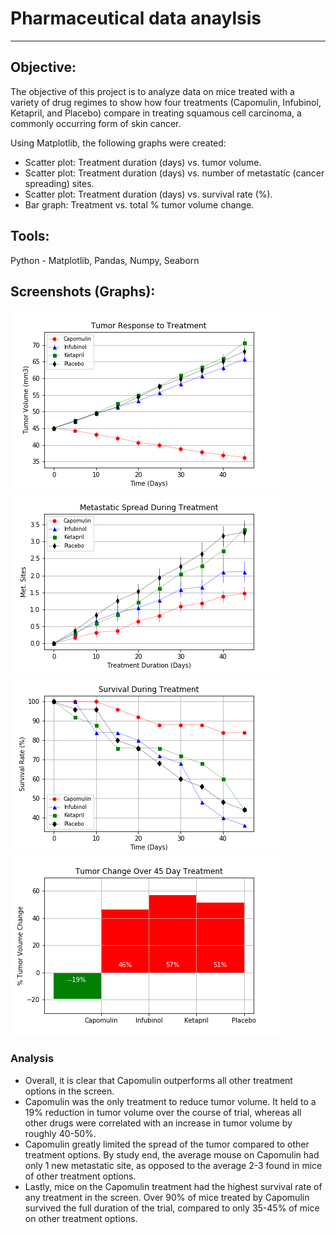 # Pharmaceutical data anaylsis

- - -

## **Objective:**
The objective of this project is to analyze data on mice treated with a variety of drug regimes to show how four treatments (Capomulin, Infubinol, Ketapril, and Placebo) compare in treating squamous cell carcinoma, a commonly occurring form of skin cancer. 

Using Matplotlib, the following graphs were created:
* Scatter plot: Treatment duration (days) vs. tumor volume.
* Scatter plot: Treatment duration (days) vs. number of metastatic (cancer spreading) sites.
* Scatter plot: Treatment duration (days) vs. survival rate (%).
* Bar graph: Treatment vs. total % tumor volume change.

## **Tools:**
Python -  Matplotlib, Pandas, Numpy, Seaborn

## **Screenshots (Graphs):**
![graph1.png](analysis/Fig1.png)
![graph2.png](analysis/Fig2.png)
![graph3.png](analysis/Fig3.png)
![graph4.png](analysis/Fig4.png)

### Analysis

* Overall, it is clear that Capomulin outperforms all other treatment options in the screen.
* Capomulin was the only treatment to reduce tumor volume. It held to a 19% reduction in tumor volume over the course of trial, whereas all other drugs were correlated with an increase in tumor volume by roughly 40-50%.
* Capomulin greatly limited the spread of the tumor compared to other treatment options. By study end, the average mouse on Capomulin had only 1 new metastatic site, as opposed to the average 2-3 found in mice of other treatment options.
* Lastly, mice on the Capomulin treatment had the highest survival rate of any treatment in the screen. Over 90% of mice treated by Capomulin survived the full duration of the trial, compared to only 35-45% of mice on other treatment options.


